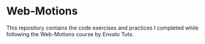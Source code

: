 # Web-Motions
This repository contains the code exercises and practices I completed while following the Web-Motions course by Envato Tuts.
